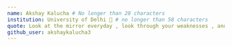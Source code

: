 ```yaml
---
name: Akshay Kalucha # No longer than 28 characters
institution: University of Delhi 🚩 # no longer than 58 characters
quote: Look at the mirror everyday , look through your weaknesses , and watch yourself evolve :) # no longer than 100 characters, avoid using quotes(") to guarantee the format remains the same.
github_user: akshaykalucha3
---
```

